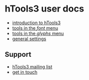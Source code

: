 hTools3 user docs
=================

- [introduction to hTools3](introduction.html)
- [tools in the *font* menu](font.html)
- [tools in the *glyphs* menu](glyphs.html)
- [general settings](settings.html)

Support
-------

- [hTools3 mailing list](#)
- [get in touch](mailto:gustavo@hipertipo.com)
